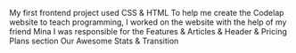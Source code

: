 My first frontend project used CSS & HTML To help me create the Codelap website to teach programming, I worked on the website with the help of my friend Mina
I was responsible for the Features & Articles & Header & Pricing Plans section Our Awesome Stats & Transition

